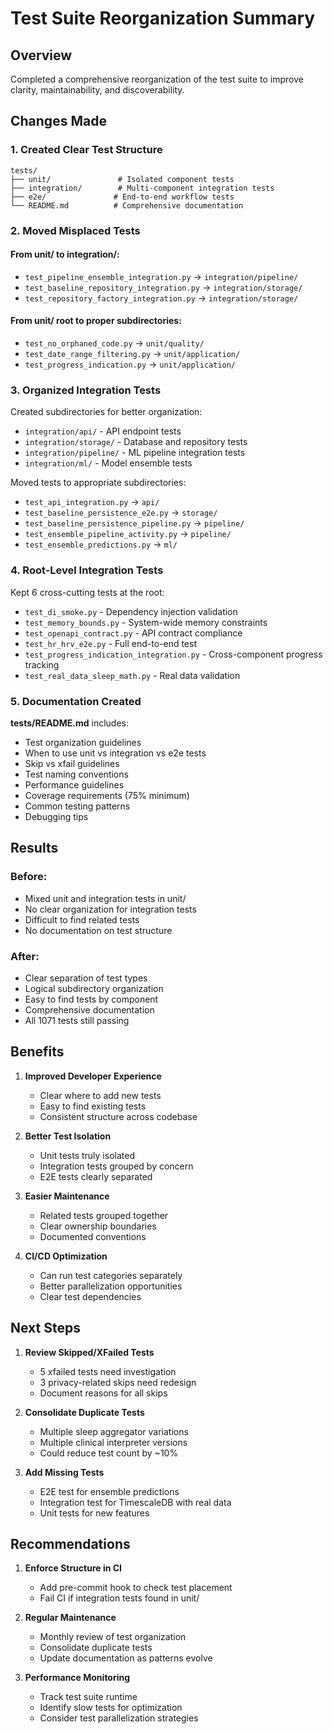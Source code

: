 # Test Suite Reorganization Summary

## Overview
Completed a comprehensive reorganization of the test suite to improve clarity, maintainability, and discoverability.

## Changes Made

### 1. Created Clear Test Structure
```
tests/
├── unit/               # Isolated component tests
├── integration/        # Multi-component integration tests  
├── e2e/               # End-to-end workflow tests
└── README.md          # Comprehensive documentation
```

### 2. Moved Misplaced Tests

#### From unit/ to integration/:
- `test_pipeline_ensemble_integration.py` → `integration/pipeline/`
- `test_baseline_repository_integration.py` → `integration/storage/`
- `test_repository_factory_integration.py` → `integration/storage/`

#### From unit/ root to proper subdirectories:
- `test_no_orphaned_code.py` → `unit/quality/`
- `test_date_range_filtering.py` → `unit/application/`
- `test_progress_indication.py` → `unit/application/`

### 3. Organized Integration Tests

Created subdirectories for better organization:
- `integration/api/` - API endpoint tests
- `integration/storage/` - Database and repository tests
- `integration/pipeline/` - ML pipeline integration tests
- `integration/ml/` - Model ensemble tests

Moved tests to appropriate subdirectories:
- `test_api_integration.py` → `api/`
- `test_baseline_persistence_e2e.py` → `storage/`
- `test_baseline_persistence_pipeline.py` → `pipeline/`
- `test_ensemble_pipeline_activity.py` → `pipeline/`
- `test_ensemble_predictions.py` → `ml/`

### 4. Root-Level Integration Tests
Kept 6 cross-cutting tests at the root:
- `test_di_smoke.py` - Dependency injection validation
- `test_memory_bounds.py` - System-wide memory constraints
- `test_openapi_contract.py` - API contract compliance
- `test_hr_hrv_e2e.py` - Full end-to-end test
- `test_progress_indication_integration.py` - Cross-component progress tracking
- `test_real_data_sleep_math.py` - Real data validation

### 5. Documentation Created

**tests/README.md** includes:
- Test organization guidelines
- When to use unit vs integration vs e2e tests
- Skip vs xfail guidelines
- Test naming conventions
- Performance guidelines
- Coverage requirements (75% minimum)
- Common testing patterns
- Debugging tips

## Results

### Before:
- Mixed unit and integration tests in unit/
- No clear organization for integration tests
- Difficult to find related tests
- No documentation on test structure

### After:
- Clear separation of test types
- Logical subdirectory organization
- Easy to find tests by component
- Comprehensive documentation
- All 1071 tests still passing

## Benefits

1. **Improved Developer Experience**
   - Clear where to add new tests
   - Easy to find existing tests
   - Consistent structure across codebase

2. **Better Test Isolation**
   - Unit tests truly isolated
   - Integration tests grouped by concern
   - E2E tests clearly separated

3. **Easier Maintenance**
   - Related tests grouped together
   - Clear ownership boundaries
   - Documented conventions

4. **CI/CD Optimization**
   - Can run test categories separately
   - Better parallelization opportunities
   - Clear test dependencies

## Next Steps

1. **Review Skipped/XFailed Tests**
   - 5 xfailed tests need investigation
   - 3 privacy-related skips need redesign
   - Document reasons for all skips

2. **Consolidate Duplicate Tests**
   - Multiple sleep aggregator variations
   - Multiple clinical interpreter versions
   - Could reduce test count by ~10%

3. **Add Missing Tests**
   - E2E test for ensemble predictions
   - Integration test for TimescaleDB with real data
   - Unit tests for new features

## Recommendations

1. **Enforce Structure in CI**
   - Add pre-commit hook to check test placement
   - Fail CI if integration tests found in unit/

2. **Regular Maintenance**
   - Monthly review of test organization
   - Consolidate duplicate tests
   - Update documentation as patterns evolve

3. **Performance Monitoring**
   - Track test suite runtime
   - Identify slow tests for optimization
   - Consider test parallelization strategies
